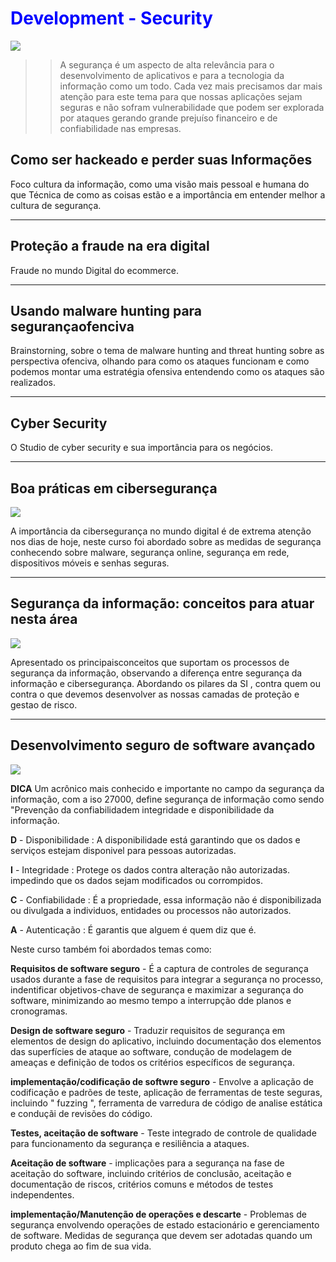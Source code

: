 
# <span style="color:blue">Development - Security</span>
![](https://blog.convisoappsec.com/wp-content/uploads/2015/11/Thumb-Processos-Dev-Seguro_Prancheta-1-1200x675.png)


>>  A segurança é um aspecto de alta relevância para o desenvolvimento de aplicativos 
e para a tecnologia da informação como um todo. Cada vez mais precisamos dar mais atenção para este tema
para que nossas aplicações sejam seguras e não sofram vulnerabilidade que podem ser explorada por ataques gerando grande prejuíso financeiro e de confiabilidade nas empresas.

## **Como ser hackeado e perder suas Informações**

Foco cultura da informação, como uma visão mais pessoal e humana do que Técnica de como as coisas estão e a importância em entender melhor a cultura de segurança.

---

## **Proteção a fraude na era digital**

Fraude no mundo Digital do ecommerce.

---


## **Usando malware hunting para segurançaofenciva**

Brainstorning, sobre o tema de malware hunting and threat hunting sobre as perspectiva ofenciva, olhando para como os ataques funcionam e como podemos montar uma estratégia ofensiva entendendo como os ataques são realizados.

---

## **Cyber Security**

O Studio de cyber security e sua importância para os negócios.

---

## **Boa práticas em cibersegurança**

![](https://img-b.udemycdn.com/course/125_H/1318800_c947_9.jpg)

A importância da cibersegurança no mundo digital é de extrema atenção nos dias de hoje, neste curso foi abordado sobre as medidas de segurança conhecendo sobre malware, segurança online, segurança em rede, dispositivos móveis e senhas seguras.

---

## **Segurança da informação: conceitos para atuar nesta área**

![](https://img-b.udemycdn.com/course/125_H/3250050_98e7_2.jpg)

Apresentado os principaisconceitos que suportam os processos de segurança da informação, observando a diferença entre segurança da informação e cibersegurança. Abordando os pilares da SI , contra quem ou contra o que devemos desenvolver as nossas camadas de proteção e gestao de risco.



---

## **Desenvolvimento seguro de software avançado**
![](https://img-b.udemycdn.com/course/125_H/2304384_ecca_7.jpg)

**DICA** Um acrônico mais conhecido e importante no campo da segurança da informação, com a iso 27000, define segurança de informação como sendo "Prevenção da confiabilidadem integridade e disponibilidade da informação.

**D** - Disponibilidade : A disponibilidade está garantindo que os dados e serviços estejam disponivel para pessoas autorizadas.

**I** - Integridade : Protege os dados contra alteração não autorizadas. impedindo que os dados sejam modificados ou corrompidos.

**C** - Confiabilidade : É a propriedade, essa informação não é disponibilizada ou divulgada a individuos, entidades ou processos não autorizados.

**A** - Autenticação : É garantis que alguem é quem diz que é.


Neste curso também foi abordados temas como:

**Requisitos de software seguro** - É a captura de controles de segurança usados durante a fase de requisitos para integrar a segurança no processo, indentificar objetivos-chave de segurança e maximizar a segurança do software, minimizando ao mesmo tempo a interrupção dde planos e cronogramas.
 
 
**Design de software seguro** - Traduzir requisitos de segurança em elementos de design do aplicativo, incluindo documentação dos elementos das superfícies de ataque ao software, condução de modelagem de ameaças e definição de todos os critérios específicos de segurança.

**implementação/codificação de softwre seguro** - Envolve a aplicação de codificação e padrões de teste, aplicação de ferramentas de teste seguras, incluindo " fuzzing ", ferramenta de varredura de código de analise estática e conduçãi de revisões do código.

 
**Testes, aceitação de software** - Teste integrado de controle de qualidade para funcionamento da segurança e resiliência a ataques.

**Aceitação de software** - implicações para a segurança na fase de aceitação do software, incluindo critérios de conclusão, aceitação e documentação de riscos, critérios comuns e métodos de testes independentes.
  
**implementação/Manutenção de operações e descarte** - Problemas de segurança envolvendo operações de estado estacionário e gerenciamento de software. Medidas de segurança que devem ser adotadas quando um produto chega ao fim de sua vida.

